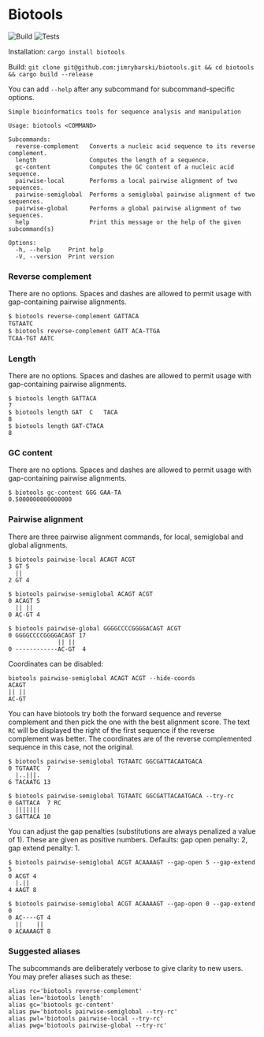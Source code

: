# Biotools

![Build](https://github.com/jimrybarski/biotools/actions/workflows/build.yml/badge.svg) ![Tests](https://github.com/jimrybarski/biotools/actions/workflows/tests.yml/badge.svg)

Installation: `cargo install biotools`  

Build: `git clone git@github.com:jimrybarski/biotools.git && cd biotools && cargo build --release`  

You can add `--help` after any subcommand for subcommand-specific options.  

```
Simple bioinformatics tools for sequence analysis and manipulation

Usage: biotools <COMMAND>

Subcommands:
  reverse-complement   Converts a nucleic acid sequence to its reverse complement.
  length               Computes the length of a sequence.
  gc-content           Computes the GC content of a nucleic acid sequence.
  pairwise-local       Performs a local pairwise alignment of two sequences.
  pairwise-semiglobal  Performs a semiglobal pairwise alignment of two sequences.
  pairwise-global      Performs a global pairwise alignment of two sequences.
  help                 Print this message or the help of the given subcommand(s)

Options:
  -h, --help     Print help
  -V, --version  Print version
```

### Reverse complement

There are no options. Spaces and dashes are allowed to permit usage with gap-containing pairwise alignments.

```bash
$ biotools reverse-complement GATTACA
TGTAATC
$ biotools reverse-complement GATT ACA-TTGA
TCAA-TGT AATC
```

### Length

There are no options. Spaces and dashes are allowed to permit usage with gap-containing pairwise alignments.
```
$ biotools length GATTACA
7
$ biotools length GAT  C   TACA
8
$ biotools length GAT-CTACA
8
```

### GC content

There are no options. Spaces and dashes are allowed to permit usage with gap-containing pairwise alignments.
```
$ biotools gc-content GGG GAA-TA
0.5000000000000000
```

### Pairwise alignment

There are three pairwise alignment commands, for local, semiglobal and global alignments.

```
$ biotools pairwise-local ACAGT ACGT
3 GT 5
  ||
2 GT 4

$ biotools pairwise-semiglobal ACAGT ACGT
0 ACAGT 5
  || ||
0 AC-GT 4

$ biotools pairwise-global GGGGCCCCGGGGACAGT ACGT
0 GGGGCCCCGGGGACAGT 17
              || ||
0 ------------AC-GT  4
```

Coordinates can be disabled:

```
biotools pairwise-semiglobal ACAGT ACGT --hide-coords
ACAGT
|| ||
AC-GT
```

You can have biotools try both the forward sequence and reverse complement and then pick the one with the best alignment score. The text `RC` will be displayed the right of the first sequence if the reverse complement was better. The coordinates are of the reverse complemented sequence in this case, not the original.

```
$ biotools pairwise-semiglobal TGTAATC GGCGATTACAATGACA
0 TGTAATC  7
  |..|||.
6 TACAATG 13

$ biotools pairwise-semiglobal TGTAATC GGCGATTACAATGACA --try-rc
0 GATTACA  7 RC
  |||||||
3 GATTACA 10
```

You can adjust the gap penalties (substitutions are always penalized a value of 1). These are given as positive numbers.
Defaults: gap open penalty: 2, gap extend penalty: 1.

```
$ biotools pairwise-semiglobal ACGT ACAAAAGT --gap-open 5 --gap-extend 5
0 ACGT 4
  |.||
4 AAGT 8

$ biotools pairwise-semiglobal ACGT ACAAAAGT --gap-open 0 --gap-extend 0
0 AC----GT 4
  ||    ||
0 ACAAAAGT 8
```

### Suggested aliases

The subcommands are deliberately verbose to give clarity to new users. You may prefer aliases such as these:

```
alias rc='biotools reverse-complement'
alias len='biotools length'
alias gc='biotools gc-content'
alias pw='biotools pairwise-semiglobal --try-rc'
alias pwl='biotools pairwise-local --try-rc'
alias pwg='biotools pairwise-global --try-rc'
```
